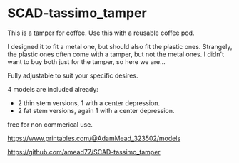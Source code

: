 # SCAD-tassimo_tamper

This is a tamper for coffee.
Use this with a reusable coffee pod.


I designed it to fit a metal one, but should also fit the plastic ones.
Strangely, the plastic ones often come with a tamper, but not the metal ones.
I didn't want to buy both just for the tamper, so here we are...


Fully adjustable to suit your specific desires.

4 models are included already:

- 2 thin stem versions, 1 with a center depression.
- 2 fat stem versions, again 1 with a center depression.

free for non commerical use.


https://www.printables.com/@AdamMead_323502/models

https://github.com/amead77/SCAD-tassimo_tamper